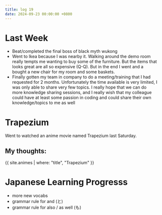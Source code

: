 ```yaml
---
title: log 19
date: 2024-09-23 00:00:00 +0800
---
```

# Last Week
- Beat/completed the final boss of black myth wukong
- Went to Ikea because I was nearby it. Walking around the demo room really tempts me wanting to buy some of the furniture. But the items that looks great are all so expensive (Q-Q). But in the end I went and a bought a new chair for my room and some baskets.
- Finally gotten my team in company to do a meeting/training that I had requested for 2 months. Unfortunately the time available is very limited, I was only able to share very few topics. I really hope that we can do more knowledge sharing sessions, and I really wish that my colleague could have at least some passion in coding and could share their own knowledge/topics to me as well

# Trapezium
Went to watched an anime movie named Trapezium last Saturday.

## My thoughts:
{{ site.animes | where: "title", "Trapezium" }}

# Japanese Learning Progresss
- more new vocabs
- grammar rule for and (と)
- grammar rule for also / as well (も)